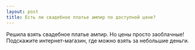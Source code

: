 ```yaml
---
layout: post 
title: Есть ли свадебное платье ампир по доступной цене? 
--- 
```

Решила взять свадебное платье ампир. Но цены просто заоблачные! Подскажите интернет-магазин, где можно взять за небольшие деньги. 